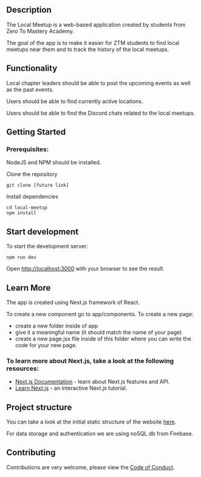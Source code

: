 
## Description

The Local Meetup is a web-based application created by students from Zero To Mastery Academy.

The goal of the app is to make it easier for ZTM students to find local meetups near them and to track the history of the local meetups.

## Functionality

Local chapter leaders should be able to post the upcoming events as well as the past events.

Users should be able to find currently active locations.

Users should be able to find the Discord chats related to the local meetups.

## Getting Started
### Prerequisites:

NodeJS and NPM should be installed.

Clone the repository
```
git clone [future link]
```
Install dependencies
```
cd local-meetup
npm install
```
## Start development

To start the development server:
```
npm run dev
```

Open [http://localhost:3000](http://localhost:3000) with your browser to see the result.


## Learn More

The app is created using Next.js framework of React.

To create a new component go to app/components. 
To create a new page: 
- create a new folder inside of app
- give it a meaningful name (it should match the name of your page)
- create a new page.jsx file inside of this folder where you can write the code for your new page.

### To learn more about Next.js, take a look at the following resources:

- [Next.js Documentation](https://nextjs.org/docs) - learn about Next.js features and API.
- [Learn Next.js](https://nextjs.org/learn) - an interactive Next.js tutorial.

## Project structure
You can take a look at the initial static structure of the website [here](https://whimsical.com/local-meetup-website-home-EdqpJVANGt1LRDcq52r1PD).

For data storage and authentication we are using noSQL db from Firebase.

## Contributing

Contributions are very welcome, please view the [Code of Conduct](https://github.com/MishaFomenko/local-meetup/blob/main/CODE_OF_CONDUCT.md).